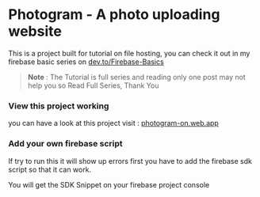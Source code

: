 # Photogram - A photo uploading website
This is a project built for tutorial on file hosting, you can check it out in my firebase basic series on [dev.to/Firebase-Basics](https://dev.to/areeburrub/series/13191)
> **Note** : The Tutorial is full series and reading only one post may not help you so Read Full Series, Thank You

### View this project working
you can have a look at this project visit : [photogram-on.web.app](https://photogram-on.web.app/)

### Add your own firebase script
If try to run this it will show up errors first you have to add the firebase sdk script so that it can work.

You will get the SDK Snippet on your firebase project console